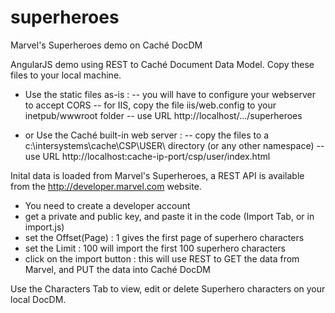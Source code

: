 # superheroes
Marvel's Superheroes demo on Caché DocDM

AngularJS demo using REST to Caché Document Data Model.
Copy these files to your local machine.
- Use the static files as-is :
-- you will have to configure your webserver to accept CORS
-- for IIS, copy the file iis/web.config to your inetpub/wwwroot folder
-- use URL http://localhost/.../superheroes

- or Use the Caché built-in web server :
-- copy the files to a c:\intersystems\cache\CSP\USER\ directory (or any other namespace)
-- use URL http://localhost:cache-ip-port/csp/user/index.html

Inital data is loaded from Marvel's Superheroes, a REST API is available from the http://developer.marvel.com website.
- You need to create a developer account
- get a private and public key, and paste it in the code (Import Tab, or in import.js)
- set the Offset(Page) : 1 gives the first page of superhero characters
- set the Limit : 100 will import the first 100 superhero characters
- click on the import button : this will use REST to GET the data from Marvel, and PUT the data into Caché DocDM

Use the Characters Tab to view, edit or delete Superhero characters on your local DocDM.
